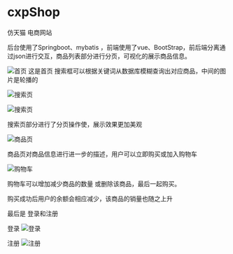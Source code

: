 # cxpShop
仿天猫 电商网站

后台使用了Springboot、mybatis ，前端使用了vue、BootStrap，前后端分离通过json进行交互，商品列表部分进行分页，可视化的展示商品信息。

![首页](https://github.com/cxp-Git/images/blob/master/%E9%A6%96%E9%A1%B5.jpg)
这是首页 搜索框可以根据关键词从数据库模糊查询出对应商品，中间的图片是轮播的



![搜索页](https://github.com/cxp-Git/images/blob/master/%E6%90%9C%E7%B4%A2%E9%A1%B51.jpg)

![搜索页](https://github.com/cxp-Git/images/blob/master/%E6%90%9C%E7%B4%A2%E9%A1%B52.jpg)

搜索页部分进行了分页操作使，展示效果更加美观



![商品页](https://github.com/cxp-Git/images/blob/master/%E5%95%86%E5%93%81%E9%A1%B5.jpg)

商品页对商品信息进行进一步的描述，用户可以立即购买或加入购物车


![购物车](https://github.com/cxp-Git/images/blob/master/%E8%B4%AD%E7%89%A9%E8%BD%A6.jpg)

购物车可以增加减少商品的数量 或删除该商品，最后一起购买。

购买成功后用户的余额会相应减少，该商品的销量也随之上升


最后是 登录和注册

登录
![登录](https://github.com/cxp-Git/images/blob/master/%E7%99%BB%E5%BD%95.jpg)

注册
![注册](https://github.com/cxp-Git/images/blob/master/%E6%B3%A8%E5%86%8C.jpg)
